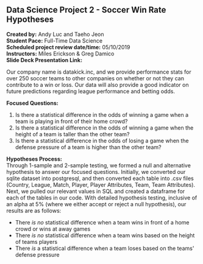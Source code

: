 ## Data Science Project 2 - Soccer Win Rate Hypotheses
**Created by:** Andy Luc and Taeho Jeon  
**Student Pace:** Full-Time Data Science  
**Scheduled project review date/time:** 05/10/2019  
**Instructors:** Miles Erickson & Greg Damico  
**Slide Deck Presentation Link:** 

Our company name is datakick.inc, and we provide performance stats for over 250 soccer teams to other companies on whether or not they can contribute to a win or loss. Our data will also provide a good indicator on future predictions regarding league performance and betting odds.

**Focused Questions:**
  1. Is there a statistical difference in the odds of winning a game when a team is playing in front of their home crowd?
  2. Is there a statistical difference in the odds of winning a game when the height of a team is taller than the other team?
  3. Is there a statistical difference in the odds of losing a game when the defense pressure of a team is higher than the other team?

**Hypotheses Process:**  
Through 1-sample and 2-sample testing, we formed a null and alternative hypothesis to answer our focused questions. Initially, we converted our sqlite dataset into postgresql, and then converted each table into .csv files (Country, League, Match, Player, Player Attributes, Team, Team Attributes). Next, we pulled our relevant values in SQL and created a dataframe for each of the tables in our code. With detailed hypothesis testing, inclusive of an alpha at 5% (where we either accept or reject a null hypothesis), our results are as follows:

- There *is no* statistical difference when a team wins in front of a home crowd or wins at away games
- There *is no* statistical difference when a team wins based on the height of teams players
- There *is* a statistical difference when a team loses based on the teams' defense pressure
